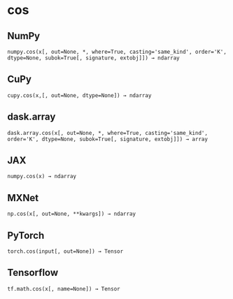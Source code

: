 # cos

## NumPy

```
numpy.cos(x[, out=None, *, where=True, casting='same_kind', order='K', dtype=None, subok=True[, signature, extobj]]) → ndarray
```

## CuPy

```
cupy.cos(x,[, out=None, dtype=None]) → ndarray
```

## dask.array

```
dask.array.cos(x[, out=None, *, where=True, casting='same_kind', order='K', dtype=None, subok=True[, signature, extobj]]) → array
```

## JAX

```
numpy.cos(x) → ndarray
```

## MXNet

```
np.cos(x[, out=None, **kwargs]) → ndarray
```

## PyTorch

```
torch.cos(input[, out=None]) → Tensor
```

## Tensorflow

```
tf.math.cos(x[, name=None]) → Tensor
```

